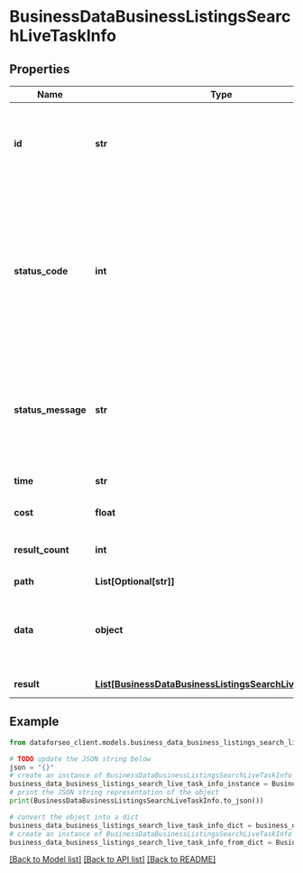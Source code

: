 # BusinessDataBusinessListingsSearchLiveTaskInfo


## Properties

Name | Type | Description | Notes
------------ | ------------- | ------------- | -------------
**id** | **str** | task identifier unique task identifier in our system in the UUID format | [optional] 
**status_code** | **int** | status code of the task generated by DataForSEO, can be within the following range: 10000-60000 you can find the full list of the response codes here | [optional] 
**status_message** | **str** | informational message of the task you can find the full list of general informational messages here | [optional] 
**time** | **str** | execution time, seconds | [optional] 
**cost** | **float** | total tasks cost, USD | [optional] 
**result_count** | **int** | number of elements in the result array | [optional] 
**path** | **List[Optional[str]]** | URL path | [optional] 
**data** | **object** | contains the same parameters that you specified in the POST request | [optional] 
**result** | [**List[BusinessDataBusinessListingsSearchLiveResultInfo]**](BusinessDataBusinessListingsSearchLiveResultInfo.md) | array of results | [optional] 

## Example

```python
from dataforseo_client.models.business_data_business_listings_search_live_task_info import BusinessDataBusinessListingsSearchLiveTaskInfo

# TODO update the JSON string below
json = "{}"
# create an instance of BusinessDataBusinessListingsSearchLiveTaskInfo from a JSON string
business_data_business_listings_search_live_task_info_instance = BusinessDataBusinessListingsSearchLiveTaskInfo.from_json(json)
# print the JSON string representation of the object
print(BusinessDataBusinessListingsSearchLiveTaskInfo.to_json())

# convert the object into a dict
business_data_business_listings_search_live_task_info_dict = business_data_business_listings_search_live_task_info_instance.to_dict()
# create an instance of BusinessDataBusinessListingsSearchLiveTaskInfo from a dict
business_data_business_listings_search_live_task_info_from_dict = BusinessDataBusinessListingsSearchLiveTaskInfo.from_dict(business_data_business_listings_search_live_task_info_dict)
```
[[Back to Model list]](../README.md#documentation-for-models) [[Back to API list]](../README.md#documentation-for-api-endpoints) [[Back to README]](../README.md)


